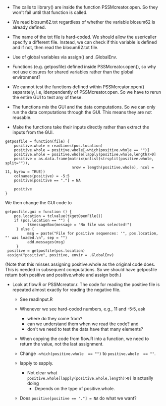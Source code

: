 + The calls to library() are inside the function PSSMcreator.open. So they
  won't fail until that function is called.
  
+ We read blosum62.txt regardless of whether the variable blosum62 is already defined.

+ The name of the txt file is hard-coded. We should allow the user/caller specify a different file.
  Instead, we can check if this variable is defined and if not, then read the blosum62.txt file.
  
+ Use of global variables via assign() and .GlobalEnv.

+ Functions (e.g. getposfile) defined inside PSSMcreator.open(), so why not use closures for shared variables
 rather than the global environment?
 
+ We cannot test the functions defined within PSSMcreator.open() separately, i.e,
  idenpendently of PSSMcreator.open. So we have to rerun the entire GUI to test any of these.
  
+ The functions mix the GUI and the data computations.  So we can only run the data computations
  through the GUI. This means they are not reusable.

+ Make the functions take their inputs directly rather than extract the inputs from the GUI.
```
getposfile = function(file) {
	positive.whole = readLines(pos.location)
	positive.whole = positive.whole[-which(positive.whole == "")]
	positive.whole = positive.whole[lapply(positive.whole,length)>0]
	positive = as.data.frame(matrix(unlist(strsplit(positive.whole, split="")),
                              nrow = length(positive.whole), ncol = 11, byrow = TRUE))
    colnames(positive) = -5:5
    positive[positive == "."] = NA

    positive
}
```
We then change the GUI code to 
```
getposfile.gui = function () {
	pos.location = tclvalue(tkgetOpenFile())
	if (pos.location == "") {
          tkmessageBox(message = "No file was selected!")
     } else {
          msg = paste("File for positive sequences: '", pos.location, "' was loaded.\n", sep = "")
          add.messages(msg)
     }
 positive = getposfile(pos.location)
 assign("positive", positive, envir = .GlobalEnv)
```
(Note that this misses assigning positive.whole as the original code does.
This is needed in subsequent computations. So we should have getposfile
return both positive and positive.whole and assign both.)



+ Look at flow.R or PSSMcreator.r.  The code for reading the positive file is repeated
 almost exactly for reading the negative file.
  + See readInput.R
  
  
  + Whenever we see hard-coded numbers, e.g., 11 and -5:5, ask 
     + where do they come from?
     + can we understand them when we read the code? and 
      + don't we need to test the data have that many elements?

  + When copying the code from flow.R into a function, we need to return the value, not the last
    assignment.
	
  + Change `-which(positive.whole  == "")` to `positive.whole  == ""`.

  + lapply to sapply.
     + Not clear what `positive.whole[lapply(positive.whole,length)>0]` is actually doing
	   + Depends on the type of positive.whole.

  + Does `positive[positive == "."] = NA` do what we want?

